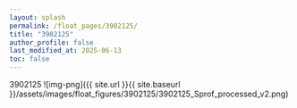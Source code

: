 ```yaml
---
layout: splash
permalink: /float_pages/3902125/
title: "3902125"
author_profile: false
last_modified_at: 2025-06-13
toc: false
---
```

 
3902125
![img-png]({{ site.url }}{{ site.baseurl }}/assets/images/float_figures/3902125/3902125_Sprof_processed_v2.png)